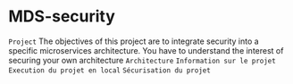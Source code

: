 # MDS-security

```Project```
The objectives of this project are to integrate security into a specific microservices architecture. You have to understand the interest of securing your own architecture
```Architecture```
```Information sur le projet```
```Execution du projet en local```
```Sécurisation du projet```